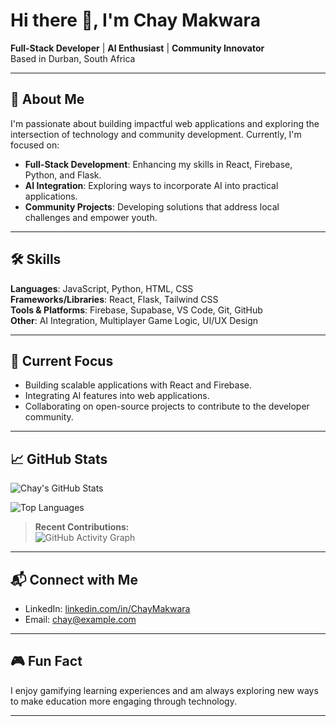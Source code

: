 # Hi there 👋, I'm Chay Makwara

**Full-Stack Developer** | **AI Enthusiast** | **Community Innovator**  
Based in Durban, South Africa

---

## 🚀 About Me

I'm passionate about building impactful web applications and exploring the intersection of technology and community development. Currently, I'm focused on:

- **Full-Stack Development**: Enhancing my skills in React, Firebase, Python, and Flask.
- **AI Integration**: Exploring ways to incorporate AI into practical applications.
- **Community Projects**: Developing solutions that address local challenges and empower youth.

---

## 🛠 Skills

**Languages**: JavaScript, Python, HTML, CSS  
**Frameworks/Libraries**: React, Flask, Tailwind CSS  
**Tools & Platforms**: Firebase, Supabase, VS Code, Git, GitHub  
**Other**: AI Integration, Multiplayer Game Logic, UI/UX Design

---

## 🌱 Current Focus

- Building scalable applications with React and Firebase.
- Integrating AI features into web applications.
- Collaborating on open-source projects to contribute to the developer community.

---

## 📈 GitHub Stats

![Chay's GitHub Stats](https://github-readme-stats.vercel.app/api?username=MakChay&show_icons=true&theme=radical)

![Top Languages](https://github-readme-stats.vercel.app/api/top-langs/?username=MakChay&layout=compact&theme=radical)

> **Recent Contributions:**  
> ![GitHub Activity Graph](https://activity-graph.herokuapp.com/graph?username=MakChay&theme=react-dark)

---

## 📬 Connect with Me

- LinkedIn: [linkedin.com/in/ChayMakwara](https://www.linkedin.com/in/ChayMakwara/)
- Email: chay@example.com

---

## 🎮 Fun Fact

I enjoy gamifying learning experiences and am always exploring new ways to make education more engaging through technology.

---


